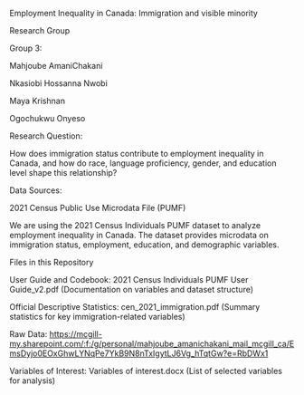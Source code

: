 
Employment Inequality in Canada: Immigration and visible minority

Research Group

Group 3:

Mahjoube AmaniChakani

Nkasiobi Hossanna Nwobi

Maya Krishnan

Ogochukwu Onyeso

Research Question:

How does immigration status contribute to employment inequality in Canada, and how do race, language proficiency, gender, and education level shape this relationship?

Data Sources:

2021 Census Public Use Microdata File (PUMF)

We are using the 2021 Census Individuals PUMF dataset to analyze employment inequality in Canada. The dataset provides microdata on immigration status, employment, education, and demographic variables.

Files in this Repository

User Guide and Codebook: 2021 Census Individuals PUMF User Guide_v2.pdf (Documentation on variables and dataset structure)

Official Descriptive Statistics: cen_2021_immigration.pdf (Summary statistics for key immigration-related variables)

Raw Data: https://mcgill-my.sharepoint.com/:f:/g/personal/mahjoube_amanichakani_mail_mcgill_ca/EmsDyjo0EOxGhwLYNqPe7YkB9N8nTxIgytLJ6Vg_hTqtGw?e=RbDWx1

Variables of Interest: Variables of interest.docx (List of selected variables for analysis)
